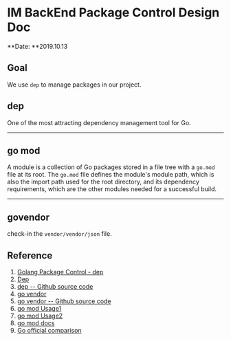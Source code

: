 # IM BackEnd Package Control Design Doc

**Date: **2019.10.13

## Goal

We use `dep` to manage packages in our project.

## dep

One of the most attracting dependency management tool for Go. 

---

## go mod

A module is a collection of Go packages stored in a file tree with a `go.mod` file at its root. The `go.mod` file defines the module's module path, which is also the import path used for the root directory, and its dependency requirements, which are the other modules needed for a successful build.

---

## govendor

check-in the `vendor/vendor/json` file.

## Reference

1. [Golang Package Control - dep](https://blog.csdn.net/huwh_/article/details/81170900)
2. [Dep](https://www.jianshu.com/p/b02d9edb9ad0)
3. [dep -- Github source code](https://github.com/golang/dep)
4. [go vendor](https://www.cnblogs.com/liuzhongchao/p/9233177.html)
5. [go vendor -- Github source code](https://github.com/kardianos/govendor)
6. [go mod Usage1](https://segmentfault.com/a/1190000019314903)
7. [go mod Usage2](https://blog.csdn.net/jinyidong/article/details/87117892)
8. [go mod docs](https://blog.golang.org/using-go-modules)
9. [Go official comparison](https://github.com/golang/go/wiki/PackageManagementTools)


